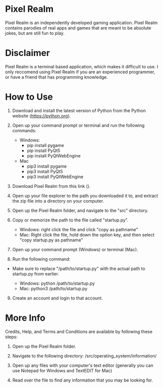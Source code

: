 # Pixel Realm

Pixel Realm is an independently developed gaming application. Pixel Realm contains parodies of real apps and games that are meant to be absolute jokes, but are still fun to play.

# Disclaimer

Pixel Realm is a terminal based application, which makes it difficult to use. I only reccomend using Pixel Realm if you are an experienced programmer, or have a friend that has programming knowledge.

# How to Use

1. Download and install the latest version of Python from the Python website (https://python.org).

2. Open up your command prompt or terminal and run the following commands:
    - Windows: 
        - pip install pygame
        - pip install PyQt5
        - pip install PyQtWebEngine
    - Mac
        - pip3 install pygame
        - pip3 install PyQt5
        - pip3 install PyQtWebEngine

3. Download Pixel Realm from this link ().

4. Open up your file explorer to the path you downloaded it to, and extract the zip file into a directory on your computer.

5. Open up the Pixel Realm folder, and navigate to the "src" directory.

6. Copy or memorize the path to the file called "startup.py".
    - Windows: right click the file and click "copy as pathname"
    - Mac: Right click the file, hold down the option key, and then select "copy startup.py as pathname"

7. Open up your command prompt (Windows) or terminal (Mac).

8. Run the following command:
- Make sure to replace "/path/to/startup.py" with the actual path to startup.py from earlier.

    - Windows: python /path/to/startup.py
    - Mac: python3 /path/to/startup.py

9. Create an account and login to that account.

# More Info

Credits, Help, and Terms and Conditions are available by following these steps:

1. Open up the Pixel Realm folder.

2. Navigate to the following directory: /src/operating_system/information/

3. Open up any files with your computer's text editor (generally you can use Notepad for Windows and TextEDIT for Mac)

4. Read over the file to find any information that you may be looking for.